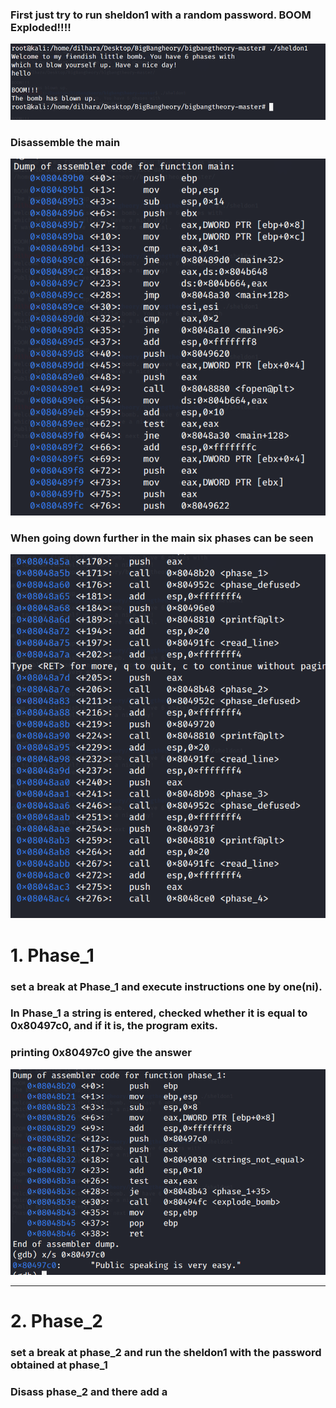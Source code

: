 ### First just try to run sheldon1 with a random password. BOOM Exploded!!!!
![](https://github.com/Shashied/bigbangtheory/blob/master/bigbang_SS/Phase_1/Phase1_Screenshot_2020-03-27_08-54-52.png)

### Disassemble the main
![](https://github.com/Shashied/bigbangtheory/blob/master/bigbang_SS/Phase_1/Phase_1Screenshot_2020-03-27_08-58-19.png)

### When going down further in the main six phases can be seen
![](https://github.com/Shashied/bigbangtheory/blob/master/bigbang_SS/Phase_1/phase1_Screenshot_2020-03-27_08-59-13.png)

# 1. Phase_1
  ### set a break at Phase_1 and execute instructions one by one(ni).
 ### In Phase_1 a string is entered, checked whether it is equal to  0x80497c0, and if it is, the program exits.
  ### printing 0x80497c0 give the answer
![](https://github.com/Shashied/bigbangtheory/blob/master/bigbang_SS/Phase_1/phase_1Screenshot_2020-03-27_09-00-20.png)

***

# 2. Phase_2
### set a break at phase_2 and run the sheldon1 with the  password obtained at phase_1
### Disass phase_2 and there add a 







          
